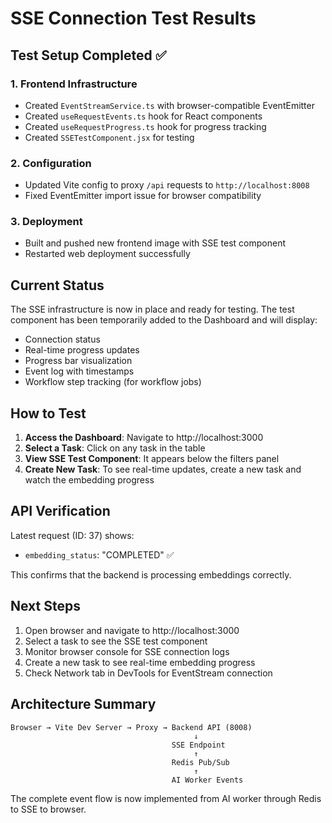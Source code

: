 # SSE Connection Test Results

## Test Setup Completed ✅

### 1. Frontend Infrastructure
- Created `EventStreamService.ts` with browser-compatible EventEmitter
- Created `useRequestEvents.ts` hook for React components
- Created `useRequestProgress.ts` hook for progress tracking
- Created `SSETestComponent.jsx` for testing

### 2. Configuration
- Updated Vite config to proxy `/api` requests to `http://localhost:8008`
- Fixed EventEmitter import issue for browser compatibility

### 3. Deployment
- Built and pushed new frontend image with SSE test component
- Restarted web deployment successfully

## Current Status

The SSE infrastructure is now in place and ready for testing. The test component has been temporarily added to the Dashboard and will display:

- Connection status
- Real-time progress updates
- Progress bar visualization
- Event log with timestamps
- Workflow step tracking (for workflow jobs)

## How to Test

1. **Access the Dashboard**: Navigate to http://localhost:3000
2. **Select a Task**: Click on any task in the table
3. **View SSE Test Component**: It appears below the filters panel
4. **Create New Task**: To see real-time updates, create a new task and watch the embedding progress

## API Verification

Latest request (ID: 37) shows:
- `embedding_status`: "COMPLETED" ✅

This confirms that the backend is processing embeddings correctly.

## Next Steps

1. Open browser and navigate to http://localhost:3000
2. Select a task to see the SSE test component
3. Monitor browser console for SSE connection logs
4. Create a new task to see real-time embedding progress
5. Check Network tab in DevTools for EventStream connection

## Architecture Summary

```
Browser → Vite Dev Server → Proxy → Backend API (8008)
                                         ↓
                                    SSE Endpoint
                                         ↑
                                    Redis Pub/Sub
                                         ↑
                                    AI Worker Events
```

The complete event flow is now implemented from AI worker through Redis to SSE to browser.